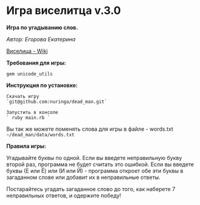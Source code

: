 # Игра виселитца v.3.0

**Игра по угадыванию слов.**

*Автор: Егорова Екатерина*

[Виселица - Wiki](https://ru.wikipedia.org/wiki/%D0%92%D0%B8%D1%81%D0%B5%D0%BB%D0%B8%D1%86%D0%B0_%28%D0%B8%D0%B3%D1%80%D0%B0%29)

**Требования для игры:**

    gem unicode_utils

**Инструкция по установке:**

    Скачать игру 
    `git@github.com:nuringa/dead_man.git`
    
    Запустить в консоле 
    ` ruby main.rb `

Вы так же можете поменять слова для игры в файле - words.txt
` ~/dead_man/data/words.txt `

**Правила игры:**

Угадывайте буквы по одной.
Если вы введете неправильную букву второй раз, программа не будет считать это ошибкой.
Если вы введете буквы (Е или Ё) или (И или Й) - программа откроет обе эти буквы в загаданном слове или добавит их в неправильные ответы.

Постарайтесь угадать загаданное слово до того, как наберете 7 неправильных ответов, и одержите победу!
